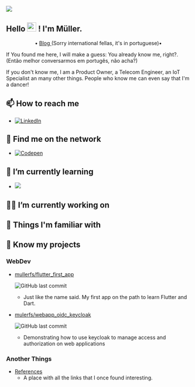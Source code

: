 
![](https://komarev.com/ghpvc/?username=mullerfs&color=green)
<!--
**mullerfs/mullerfs** is a ✨ _special_ ✨ repository because its `README.md` (this file) appears on your GitHub profile.

Here are some ideas to get you started:

- 🔭 I’m currently working on ...
- 🌱 I’m currently learning ...
- 👯 I’m looking to collaborate on ...
- 🤔 I’m looking for help with ...
- 💬 Ask me about ...
- 📫 How to reach me: ...
- 😄 Pronouns: ...
- ⚡ Fun fact: ...
-->

## Hello <img src="https://media.giphy.com/media/hvRJCLFzcasrR4ia7z/giphy.gif" width="25px"> ! I'm Müller.</h2>
<p align="center">
   • <a href="https://mfs.eng.br/">Blog </a> (Sorry international fellas, it's in portuguese)•
</p>

If You found me here, I will make a guess: You already know me, right?. (Então melhor conversarmos em portugês, não acha?) 

If you don't know me, I am a Product Owner, a Telecom Engineer, an IoT Specialist an many other things. People who know me can even say that I'm a dancer!

## 📫 How to reach me

- <a href="https://www.linkedin.com/in/mullerfs/"><img alt="LinkedIn" src="https://img.shields.io/badge/Linkedin-mullerfs-blue.svg?style=for-the-badge&logo=linkedin&logoColor=white"/></a>

## 👀 Find me on the network

- <a href="https://codepen.io/mullerfs"><img alt="Codepen" src="https://img.shields.io/badge/Codepen-mullerfs-purple.svg?style=for-the-badge&logo=codepen&logoColor=white"/></a>

##  🌱 I’m currently learning

-  ![](https://img.shields.io/badge/Flutter-%2302569B.svg?style=for-the-badge&logo=Flutter&logoColor=white)

## 👷‍♂️ I’m currently working on

## 💪 Things I'm familiar with

## 🔨 Know my projects
### WebDev
- [mullerfs/flutter_first_app](https://github.com/mullerfs/flutter_first_app) 

   ![GitHub last commit](https://img.shields.io/github/last-commit/mullerfs/flutter_first_app?style=flat-square)
  - Just like the name said. My first app on the path to learn Flutter and Dart. 
- [mulerfs/webapp_oidc_keycloak](https://github.com/mullerfs/webapp_oidc_keycloak)

  ![GitHub last commit](https://img.shields.io/github/last-commit/mullerfs/webapp_oidc_keycloak?style=flat-square)
  - Demonstrating how to use keycloak to manage access and authorization on web applications

### Another Things
- [References](References.md)
  - A place with all the links that I once found interesting.
